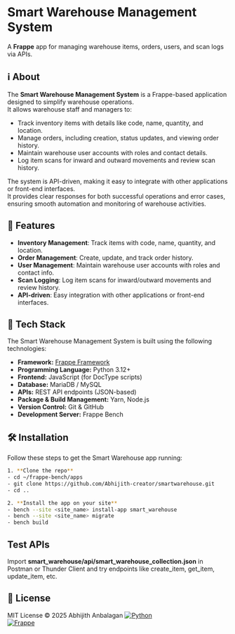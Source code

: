 # Smart Warehouse Management System

A **Frappe** app for managing warehouse items, orders, users, and scan logs via APIs.  



## ℹ️ About

The **Smart Warehouse Management System** is a Frappe-based application designed to simplify warehouse operations.  
It allows warehouse staff and managers to:

- Track inventory items with details like code, name, quantity, and location.  
- Manage orders, including creation, status updates, and viewing order history.  
- Maintain warehouse user accounts with roles and contact details.  
- Log item scans for inward and outward movements and review scan history.  

The system is API-driven, making it easy to integrate with other applications or front-end interfaces.  
It provides clear responses for both successful operations and error cases, ensuring smooth automation and monitoring of warehouse activities.

## 🚀 Features

- **Inventory Management**: Track items with code, name, quantity, and location.  
- **Order Management**: Create, update, and track order history.  
- **User Management**: Maintain warehouse user accounts with roles and contact info.  
- **Scan Logging**: Log item scans for inward/outward movements and review history.  
- **API-driven**: Easy integration with other applications or front-end interfaces.  


## 🧩 Tech Stack

The Smart Warehouse Management System is built using the following technologies:

- **Framework:** [Frappe Framework](https://frappeframework.com/)  
- **Programming Language:** Python 3.12+  
- **Frontend:** JavaScript (for DocType scripts)  
- **Database:** MariaDB / MySQL  
- **APIs:** REST API endpoints (JSON-based)  
- **Package & Build Management:** Yarn, Node.js  
- **Version Control:** Git & GitHub  
- **Development Server:** Frappe Bench  

## 🛠️  Installation

Follow these steps to get the Smart Warehouse app running:
```bash
1. **Clone the repo**
- cd ~/frappe-bench/apps
- git clone https://github.com/Abhijith-creator/smartwarehouse.git
- cd ..

2. **Install the app on your site**
- bench --site <site_name> install-app smart_warehouse
- bench --site <site_name> migrate
- bench build
```

## Test APIs

Import **smart_warehouse/api/smart_warehouse_collection.json** in Postman or Thunder Client and try endpoints like create_item, get_item, update_item, etc.

## 📜 License

MIT License © 2025 Abhijith Anbalagan
[![Python](https://img.shields.io/badge/Python-3.12-blue)](https://www.python.org/)  
[![Frappe](https://img.shields.io/badge/Frappe-v15-orange)](https://frappeframework.com/)  

